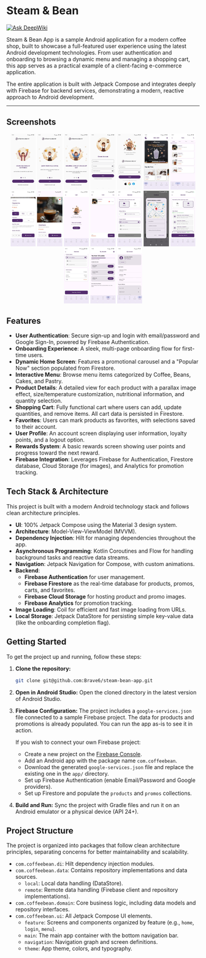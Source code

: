 # Steam & Bean
[![Ask DeepWiki](https://devin.ai/assets/askdeepwiki.png)](https://deepwiki.com/Brave6/Coffee_Bean)

Steam & Bean App is a sample Android application for a modern coffee shop, built to showcase a full-featured user experience using the latest Android development technologies. From user authentication and onboarding to browsing a dynamic menu and managing a shopping cart, this app serves as a practical example of a client-facing e-commerce application.

The entire application is built with Jetpack Compose and integrates deeply with Firebase for backend services, demonstrating a modern, reactive approach to Android development.

---
##  Screenshots

<p align="center">
  <img src="assets/screenshots/screen_onboarding_1.jpg" alt="Home Screen" width="13%">
  <img src="assets/screenshots/screen_onboarding_2.jpg" alt="Menu Screen" width="13%">
  <img src="assets/screenshots/screen_onboarding_3.jpg" alt="Rewards Screen" width="13%">
  <img src="assets/screenshots/screen_signup.jpg" alt="Rewards Screen" width="13%">
  <img src="assets/screenshots/screen_login.jpg" alt="Rewards Screen" width="13%">
  <img src="assets/screenshots/screen_home.jpg" alt="Rewards Screen" width="13%">
  <img src="assets/screenshots/screen_menu.jpg" alt="Rewards Screen" width="13%">
  <img src="assets/screenshots/screen_menu_product.jpg" alt="Rewards Screen" width="13%">
  <img src="assets/screenshots/screen_product_details.jpg" alt="Rewards Screen" width="13%">
  <img src="assets/screenshots/screen_cart.jpg" alt="Rewards Screen" width="13%">
  <img src="assets/screenshots/screen_cart_items.jpg" alt="Rewards Screen" width="13%">
  <img src="assets/screenshots/screen_checkout.jpg" alt="Rewards Screen" width="13%">
  <img src="assets/screenshots/screen_checkout_delivery.jpg" alt="Rewards Screen" width="13%">
  <img src="assets/screenshots/screen_checkout_pickup.jpg" alt="Rewards Screen" width="13%">
  <img src="assets/screenshots/screen_checkout_summary.jpg" alt="Rewards Screen" width="13%">
  <img src="assets/screenshots/screen_rewards.jpg" alt="Rewards Screen" width="13%">
  <img src="assets/screenshots/screen_account.jpg" alt="Rewards Screen" width="13%">
 
  
</p>

## Features

- **User Authentication**: Secure sign-up and login with email/password and Google Sign-In, powered by Firebase Authentication.
- **Onboarding Experience**: A sleek, multi-page onboarding flow for first-time users.
- **Dynamic Home Screen**: Features a promotional carousel and a "Popular Now" section populated from Firestore.
- **Interactive Menu**: Browse menu items categorized by Coffee, Beans, Cakes, and Pastry.
- **Product Details**: A detailed view for each product with a parallax image effect, size/temperature customization, nutritional information, and quantity selection.
- **Shopping Cart**: Fully functional cart where users can add, update quantities, and remove items. All cart data is persisted in Firestore.
- **Favorites**: Users can mark products as favorites, with selections saved to their account.
- **User Profile**: An account screen displaying user information, loyalty points, and a logout option.
- **Rewards System**: A basic rewards screen showing user points and progress toward the next reward.
- **Firebase Integration**: Leverages Firebase for Authentication, Firestore database, Cloud Storage (for images), and Analytics for promotion tracking.

## Tech Stack & Architecture

This project is built with a modern Android technology stack and follows clean architecture principles.

- **UI**: 100% Jetpack Compose using the Material 3 design system.
- **Architecture**: Model-View-ViewModel (MVVM).
- **Dependency Injection**: Hilt for managing dependencies throughout the app.
- **Asynchronous Programming**: Kotlin Coroutines and Flow for handling background tasks and reactive data streams.
- **Navigation**: Jetpack Navigation for Compose, with custom animations.
- **Backend**:
  - **Firebase Authentication** for user management.
  - **Firebase Firestore** as the real-time database for products, promos, carts, and favorites.
  - **Firebase Cloud Storage** for hosting product and promo images.
  - **Firebase Analytics** for promotion tracking.
- **Image Loading**: Coil for efficient and fast image loading from URLs.
- **Local Storage**: Jetpack DataStore for persisting simple key-value data (like the onboarding completion flag).

## Getting Started

To get the project up and running, follow these steps:

1.  **Clone the repository:**
    ```bash
    git clone git@github.com:Brave6/steam-bean-app.git
    ```

2.  **Open in Android Studio:**
    Open the cloned directory in the latest version of Android Studio.

3.  **Firebase Configuration:**
    The project includes a `google-services.json` file connected to a sample Firebase project. The data for products and promotions is already populated. You can run the app as-is to see it in action.

    If you wish to connect your own Firebase project:
    - Create a new project on the [Firebase Console](https://console.firebase.google.com/).
    - Add an Android app with the package name `com.coffeebean`.
    - Download the generated `google-services.json` file and replace the existing one in the `app/` directory.
    - Set up Firebase Authentication (enable Email/Password and Google providers).
    - Set up Firestore and populate the `products` and `promos` collections.

4.  **Build and Run:**
    Sync the project with Gradle files and run it on an Android emulator or a physical device (API 24+).

## Project Structure

The project is organized into packages that follow clean architecture principles, separating concerns for better maintainability and scalability.

-   `com.coffeebean.di`: Hilt dependency injection modules.
-   `com.coffeebean.data`: Contains repository implementations and data sources.
    -   `local`: Local data handling (DataStore).
    -   `remote`: Remote data handling (Firebase client and repository implementations).
-   `com.coffeebean.domain`: Core business logic, including data models and repository interfaces.
-   `com.coffeebean.ui`: All Jetpack Compose UI elements.
    -   `feature`: Screens and components organized by feature (e.g., `home`, `login`, `menu`).
    -   `main`: The main app container with the bottom navigation bar.
    -   `navigation`: Navigation graph and screen definitions.
    -   `theme`: App theme, colors, and typography.
